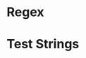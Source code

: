 <!Provide a regex that matches emails from the domains .com, .org, .net, .io and .ly but not .biz and .com.uk. This regex should capture the end result. (use #10 as a starting point).>
# Regex

# Test Strings
